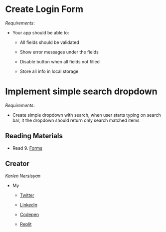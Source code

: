 # Create Login Form

_Requirements_:

- Your app should be able to:

  - All fields should be validated

  - Show error messages under the fields

  - Disable button when all fields not filled

  - Store all info in local storage

# Implement simple search dropdown

_Requirements_:

- Create simple dropdown with search, when user starts typing on search bar, it the dropdown should
  return only search matched items

## Reading Materials

- Read 9. [Forms](https://reactjs.org/docs/forms.html)

## Creator

_Karlen Nersisyan_

- My

  - [Twitter](https://twitter.com/nersisyan_karl)

  - [Linkedin](https://www.linkedin.com/in/karlen-nersisyan/)

  - [Codepen](https://codepen.io/karlennersisyan/)

  - [Replit](https://replit.com/@KarlenNersisyan)

